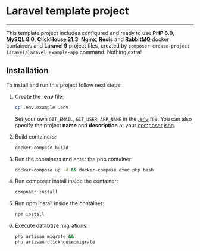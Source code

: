 # Laravel template project

---
This template project includes configured and ready to use **PHP 8.0**, **MySQL 8.0**, **ClickHouse 21.3**, **Nginx**, **Redis** and **RabbitMQ** docker containers and **Laravel 9**
project files, created by `composer create-project laravel/laravel example-app` command. Nothing extra!

## Installation

To install and run this project follow next steps:

1. Create the **.env** file:
    ``` sh
    cp .env.example .env
    ````
    Set your own `GIT_EMAIL`,  `GIT_USER`, `APP_NAME` in the [.env](.env) file. You can also specify the project **name** and **description** at your [composer.json](composer.json).

2. Build containers:
    ``` sh
    docker-compose build
    ```
3. Run the containers and enter the php container:
    ``` sh
    docker-compose up -d && docker-compose exec php bash
    ```
4. Run composer install inside the container:
   ``` sh
   composer install
   ```
5. Run npm install inside the container:
   ``` sh
   npm install
   ```
6. Execute database migrations:
   ``` sh
   php artisan migrate &&
   php artisan clickhouse:migrate
   ```
